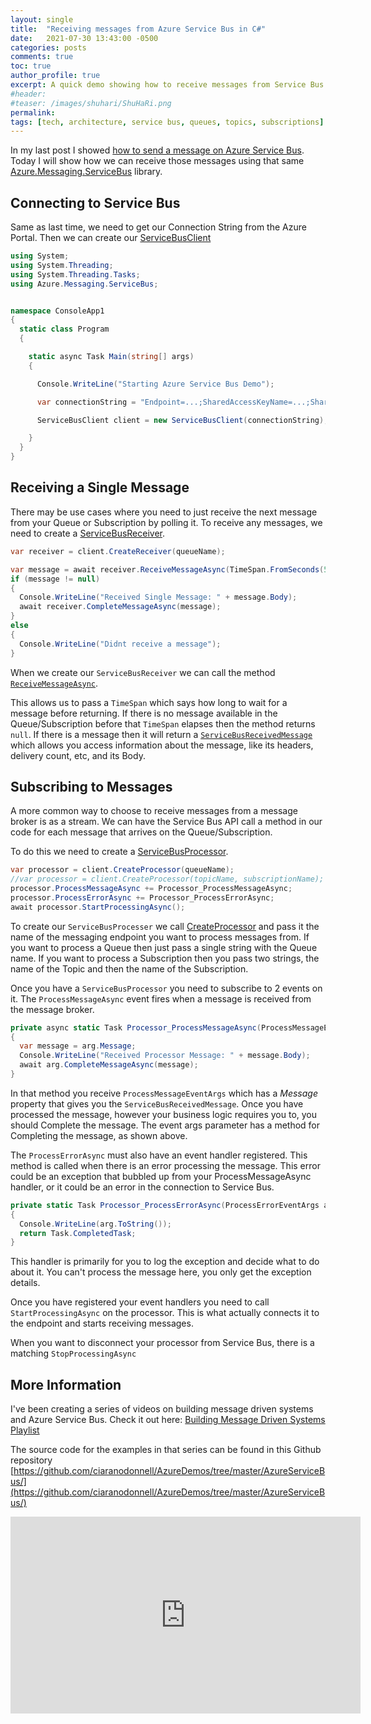 ```yaml
---
layout: single
title:  "Receiving messages from Azure Service Bus in C#"
date:   2021-07-30 13:43:00 -0500
categories: posts
comments: true
toc: true
author_profile: true
excerpt: A quick demo showing how to receive messages from Service Bus using C# and .NET
#header:
#teaser: /images/shuhari/ShuHaRi.png
permalink: 
tags: [tech, architecture, service bus, queues, topics, subscriptions]
---
```


In my last post I showed [how to send a message on Azure Service Bus](2021-06-30-sending-to-azure-servicebus.markdown).
Today I will show how we can receive those messages using that same [Azure.Messaging.ServiceBus](https://docs.microsoft.com/en-us/dotnet/api/azure.messaging.servicebus?view=azure-dotnet) library.

## Connecting to Service Bus

Same as last time, we need to get our Connection String from the Azure Portal. Then we can create our [ServiceBusClient](https://docs.microsoft.com/en-us/dotnet/api/azure.messaging.servicebus.servicebusclient?view=azure-dotnet)

``` csharp
using System;
using System.Threading;
using System.Threading.Tasks;
using Azure.Messaging.ServiceBus;


namespace ConsoleApp1
{
  static class Program
  {

    static async Task Main(string[] args)
    {

      Console.WriteLine("Starting Azure Service Bus Demo");

      var connectionString = "Endpoint=...;SharedAccessKeyName=...;SharedAccessKey=...";

      ServiceBusClient client = new ServiceBusClient(connectionString);

    }
  }
}
```

## Receiving a Single Message

There may be use cases where you need to just receive the next message from your Queue or Subscription by polling it. 
To receive any messages, we need to create a [ServiceBusReceiver](https://docs.microsoft.com/en-us/dotnet/api/azure.messaging.servicebus.servicebusreceiver?view=azure-dotnet).

``` csharp
var receiver = client.CreateReceiver(queueName);

var message = await receiver.ReceiveMessageAsync(TimeSpan.FromSeconds(5));
if (message != null)
{
  Console.WriteLine("Received Single Message: " + message.Body);
  await receiver.CompleteMessageAsync(message);
}
else
{
  Console.WriteLine("Didnt receive a message");
}
```

When we create our ```ServiceBusReceiver``` we can call the method [```ReceiveMessageAsync```](https://docs.microsoft.com/en-us/dotnet/api/azure.messaging.servicebus.servicebusreceiver.receivemessageasync?view=azure-dotnet#Azure_Messaging_ServiceBus_ServiceBusReceiver_ReceiveMessageAsync_System_Nullable_System_TimeSpan__System_Threading_CancellationToken_).

This allows us to pass a ```TimeSpan``` which says how long to wait for a message before returning.
If there is no message available in the Queue/Subscription before that ```TimeSpan``` elapses then the method returns ```null```.
If there is a message then it will return a [```ServiceBusReceivedMessage```](https://docs.microsoft.com/en-us/dotnet/api/azure.messaging.servicebus.servicebusreceivedmessage?view=azure-dotnet) which allows you access information about the message, like its headers, delivery count, etc, and its Body.

## Subscribing to Messages

A more common way to choose to receive messages from a message broker is as a stream.
We can have the Service Bus API call a method in our code for each message that arrives on the Queue/Subscription.

To do this we need to create a [ServiceBusProcessor](https://docs.microsoft.com/en-us/dotnet/api/azure.messaging.servicebus.servicebusprocessor?view=azure-dotnet).

``` csharp
var processor = client.CreateProcessor(queueName);
//var processor = client.CreateProcessor(topicName, subscriptionName);
processor.ProcessMessageAsync += Processor_ProcessMessageAsync;
processor.ProcessErrorAsync += Processor_ProcessErrorAsync;
await processor.StartProcessingAsync();
```

To create our ```ServiceBusProcesser``` we call [CreateProcessor](https://docs.microsoft.com/en-us/dotnet/api/azure.messaging.servicebus.servicebusclient.createprocessor?view=azure-dotnet) and pass it the name of the messaging endpoint you want to process messages from.
If you want to process a Queue then just pass a single string with the Queue name.
If you want to process a Subscription then you pass two strings, the name of the Topic and then the name of the Subscription.

Once you have a ```ServiceBusProcessor``` you need to subscribe to 2 events on it. 
The ```ProcessMessageAsync``` event fires when a message is received from the message broker.

``` csharp
private async static Task Processor_ProcessMessageAsync(ProcessMessageEventArgs arg)
{
  var message = arg.Message;
  Console.WriteLine("Received Processor Message: " + message.Body);
  await arg.CompleteMessageAsync(message);
}
```

In that method you receive ```ProcessMessageEventArgs``` which has a *Message* property that gives you the ```ServiceBusReceivedMessage```.
Once you have processed the message, however your business logic requires you to, you should Complete the message.
The event args parameter has a method for Completing the message, as shown above.

The ```ProcessErrorAsync``` must also have an event handler registered. 
This method is called when there is an error processing the message.
This error could be an exception that bubbled up from your ProcessMessageAsync handler, or it could be an error in the connection to Service Bus.

``` csharp
private static Task Processor_ProcessErrorAsync(ProcessErrorEventArgs arg)
{
  Console.WriteLine(arg.ToString());
  return Task.CompletedTask;
}
```

This handler is primarily for you to log the exception and decide what to do about it. 
You can't process the message here, you only get the exception details.


Once you have registered your event handlers you need to call ```StartProcessingAsync``` on the processor. This is what actually connects it to the endpoint and starts receiving messages. 

When you want to disconnect your processor from Service Bus, there is a matching ```StopProcessingAsync```
## More Information

I've been creating a series of videos on building message driven systems and Azure Service Bus. Check it out here:
[Building Message Driven Systems Playlist](https://www.youtube.com/watch?v=57Qr9tk6Uxc&list=PLj1Z4NiDbwIOkkPvM2HFbMMPb9Lr1B_Oj)

The source code for the examples in that series can be found in this Github repository [https://github.com/ciaranodonnell/AzureDemos/tree/master/AzureServiceBus/](https://github.com/ciaranodonnell/AzureDemos/tree/master/AzureServiceBus/)

<iframe width="560" height="315" src="https://www.youtube.com/embed/QgWYeqZdxO8" title="YouTube video player" frameborder="0" allow="accelerometer; autoplay; clipboard-write; encrypted-media; gyroscope; picture-in-picture" allowfullscreen></iframe>